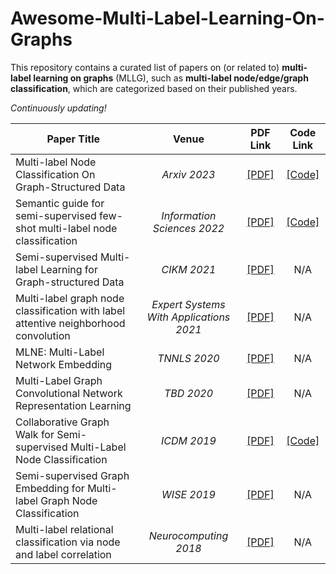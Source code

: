 # Awesome-Multi-Label-Learning-On-Graphs

This repository contains a curated list of papers on (or related to) **multi-label learning on graphs** (MLLG), such as **multi-label node/edge/graph classification**, which are categorized based on their published years.

*Continuously updating!*

| **Paper Title** | **Venue** | **PDF Link** | **Code Link** |
| --------------- | :--------: | :--------: | :--------: | 
| Multi-label Node Classification On Graph-Structured Data | _Arxiv 2023_ | [[PDF]](https://arxiv.org/pdf/2304.10398.pdf) | [[Code]](https://github.com/Tianqi-py/MLGNC) | 
| Semantic guide for semi-supervised few-shot multi-label node classification | _Information Sciences 2022_ | [[PDF]](https://www.sciencedirect.com/science/article/pii/S0020025522000111) | [[Code]](https://github.com/xiaolin1207/LARN) |
| Semi-supervised Multi-label Learning for Graph-structured Data | _CIKM 2021_ |[[PDF]](https://dl.acm.org/doi/10.1145/3459637.3482391) | N/A |
| Multi-label graph node classification with label attentive neighborhood convolution | _Expert Systems With Applications 2021_ | [[PDF]](https://www.sciencedirect.com/science/article/pii/S0957417421005042) | N/A |
| MLNE: Multi-Label Network Embedding | _TNNLS 2020_ | [[PDF]](https://ieeexplore.ieee.org/document/8894391) | N/A |
| Multi-Label Graph Convolutional Network Representation Learning | _TBD 2020_ | [[PDF]](https://ieeexplore.ieee.org/document/9177263) | N/A |
| Collaborative Graph Walk for Semi-supervised Multi-Label Node Classification | _ICDM 2019_ | [[PDF]](https://ieeexplore.ieee.org/document/8970680) | [[Code]](https://github.com/Uchman21/MLGW) |
| Semi-supervised Graph Embedding for Multi-label Graph Node Classification | _WISE 2019_ | [[PDF]](https://link.springer.com/chapter/10.1007/978-3-030-34223-4_35) | N/A |
| Multi-label relational classification via node and label correlation | _Neurocomputing 2018_ | [[PDF]](https://www.sciencedirect.com/science/article/pii/S0925231218302467) | N/A |

